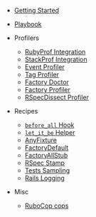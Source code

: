 <!-- markdownlint-disable -->

* [Getting Started](/getting_started.md)
* [Playbook](/playbook.md)

* Profilers
  * [RubyProf Integration](/profilers/ruby_prof.md)
  * [StackProf Integration](/profilers/stack_prof.md)
  * [Event Profiler](/profilers/event_prof.md)
  * [Tag Profiler](/profilers/tag_prof.md)
  * [Factory Doctor](/profilers/factory_doctor.md)
  * [Factory Profiler](/profilers/factory_prof.md)
  * [RSpecDissect Profiler](/profilers/rspec_dissect.md)

* Recipes
  * [`before_all` Hook](/recipes/before_all.md)
  * [`let_it_be` Helper](/recipes/let_it_be.md)
  * [AnyFixture](/recipes/any_fixture.md)
  * [FactoryDefault](/recipes/factory_default.md)
  * [FactoryAllStub](/recipes/factory_all_stub.md)
  * [RSpec Stamp](/recipes/rspec_stamp.md)
  * [Tests Sampling](/recipes/tests_sampling.md)
  * [Rails Logging](/recipes/logging.md)

* Misc
  * [RuboCop cops](/misc/rubocop.md)
